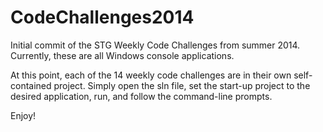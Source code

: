 CodeChallenges2014
==================

Initial commit of the STG Weekly Code Challenges from summer 2014.  Currently, these are all Windows console applications.

At this point, each of the 14 weekly code challenges are in their own self-contained project.  Simply open the sln file, set the start-up project to the desired application, run, and follow the command-line prompts.

Enjoy!
